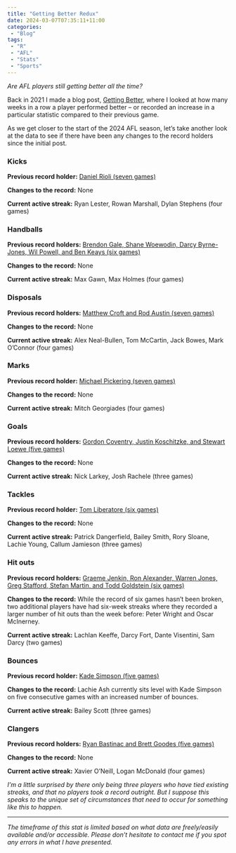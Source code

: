 ```yaml
---
title: "Getting Better Redux"
date: 2024-03-07T07:35:11+11:00
categories:
 - "Blog"
tags:
 - "R"
 - "AFL" 
 - "Stats"
 - "Sports"
---
```


*Are AFL players still getting better all the time?*
<!--more-->
Back in 2021 I made a blog post, [Getting Better](https://www.lincolntracy.com/posts/getting-better/), where I looked at how many weeks in a row a player performed better – or recorded an increase in a particular statistic compared to their previous game. 

As we get closer to the start of the 2024 AFL season, let’s take another look at the data to see if there have been any changes to the record holders since the initial post.

### Kicks
**Previous record holder:** [Daniel Rioli (seven games)](https://www.lincolntracy.com/posts/getting-better/#:~:text=come%20up%20with.-,Kicks,-First%20cab%20of)

**Changes to the record:** None

**Current active streak:** Ryan Lester, Rowan Marshall, Dylan Stephens (four games)

### Handballs
**Previous record holders:** [Brendon Gale, Shane Woewodin, Darcy Byrne-Jones, Wil Powell, and Ben Keays (six games)](https://www.lincolntracy.com/posts/getting-better/#:~:text=games%20in%20red.-,Handballs,-The%20handball%20record)

**Changes to the record:** None

**Current active streak:** Max Gawn, Max Holmes (four games)

### Disposals

**Previous record holders:** [Matthew Croft and Rod Austin (seven games)](https://www.lincolntracy.com/posts/getting-better/#:~:text=50%2Dgame%20mark.-,Disposals,-However%2C%20when%20we)

**Changes to the record:** None

**Current active streak:** Alex Neal-Bullen, Tom McCartin, Jack Bowes, Mark O’Connor (four games)

### Marks

**Previous record holder:** [Michael Pickering (seven games)](https://www.lincolntracy.com/posts/getting-better/#:~:text=disposals%20each%20week.-,Marks,-Michael%20Pickering%2C%20who)

**Changes to the record:** None

**Current active streak:** Mitch Georgiades (four games)

### Goals

**Previous record holders:** [Gordon Coventry, Justin Koschitzke, and Stewart Loewe (five games)](https://www.lincolntracy.com/posts/getting-better/#:~:text=week%20on%20week.-,Goals,-Three%20players%20share)

**Changes to the record:** None

**Current active streak:** Nick Larkey, Josh Rachele (three games)

### Tackles

**Previous record holder:** [Tom Liberatore (six games)](https://www.lincolntracy.com/posts/getting-better/#:~:text=the%20next%20season.-,Tackles,-Tom%20Liberatore%2C%20the)

**Changes to the record:** None

**Current active streak:** Patrick Dangerfield, Bailey Smith, Rory Sloane, Lachie Young,  Callum Jamieson (three games)

### Hit outs

**Previous record holders:** [Graeme Jenkin, Ron Alexander, Warren Jones, Greg Stafford, Stefan Martin, and Todd Goldstein (six games)](https://www.lincolntracy.com/posts/getting-better/#:~:text=his%20100th%20game.-,Hit%20outs,-In%20a%20nice)

**Changes to the record:** While the record of six games hasn’t been broken, two additional players have had six-week streaks where they recorded a larger number of hit outs than the week before: Peter Wright and Oscar McInerney.

**Current active streak:** Lachlan Keeffe, Darcy Fort, Dante Visentini, Sam Darcy (two games)

### Bounces

**Previous record holder:** [Kade Simpson (five games)](https://www.lincolntracy.com/posts/getting-better/#:~:text=into%20next%20season.-,Bounces,-Carlton%20legend%20Kade) 

**Changes to the record:** Lachie Ash currently sits level with Kade Simpson on five consecutive games with an increased number of bounces.

**Current active streak:** Bailey Scott (three games)

### Clangers

**Previous record holders:** [Ryan Bastinac and Brett Goodes (five games)](https://www.lincolntracy.com/posts/getting-better/#:~:text=touch%2C%20doesn%E2%80%99t%20it%3F-,Clangers,-Finally%2C%20the%20(dis))

**Changes to the record:** None

**Current active streak:** Xavier O’Neill, Logan McDonald (four games)

*I’m a little surprised by there only being three players who have tied existing streaks, and that no players took a record outright. But I suppose this speaks to the unique set of circumstances that need to occur for something like this to happen.* 

--- 

*The timeframe of this stat is limited based on what data are freely/easily available and/or accessible. Please don’t hesitate to contact me if you spot any errors in what I have presented.*
